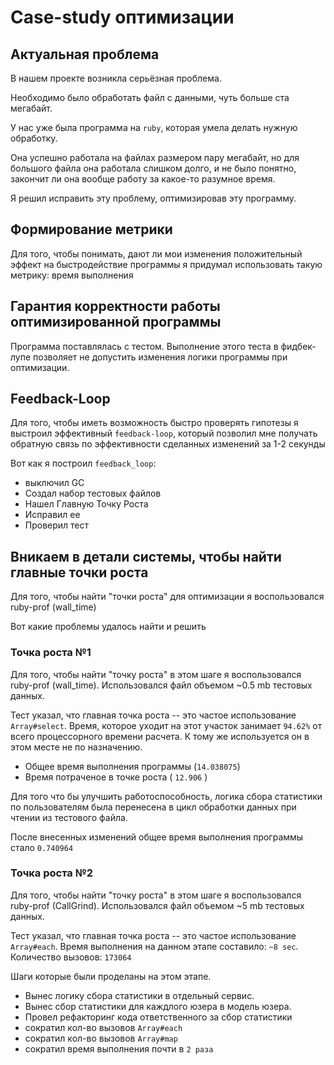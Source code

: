 # Case-study оптимизации

## Актуальная проблема
В нашем проекте возникла серьёзная проблема.

Необходимо было обработать файл с данными, чуть больше ста мегабайт.

У нас уже была программа на `ruby`, которая умела делать нужную обработку.

Она успешно работала на файлах размером пару мегабайт, но для большого файла она работала слишком долго, и не было понятно, закончит ли она вообще работу за какое-то разумное время.

Я решил исправить эту проблему, оптимизировав эту программу.

## Формирование метрики
Для того, чтобы понимать, дают ли мои изменения положительный эффект на быстродействие программы я придумал использовать такую метрику: время выполнения

## Гарантия корректности работы оптимизированной программы
Программа поставлялась с тестом. Выполнение этого теста в фидбек-лупе позволяет не допустить изменения логики программы при оптимизации.

## Feedback-Loop
Для того, чтобы иметь возможность быстро проверять гипотезы я выстроил эффективный `feedback-loop`, который позволил мне получать обратную связь по эффективности сделанных изменений за 1-2 секунды

Вот как я построил `feedback_loop`: 
- выключил GC 
- Создал набор тестовых файлов
- Нашел Главную Точку Роста
- Исправил ее
- Проверил тест

## Вникаем в детали системы, чтобы найти главные точки роста
Для того, чтобы найти "точки роста" для оптимизации я воспользовался ruby-prof (wall_time)

Вот какие проблемы удалось найти и решить

### Точка роста №1 
Для того, чтобы найти "точку роста" в этом шаге я воспользовался ruby-prof (wall_time). Использовался файл объемом ~0.5 mb тестовых данных. 

Тест указал, что главная точка роста -- это частое использование `Array#select`. Время, которое уходит на этот участок занимает `94.62%` от всего процессорного времени расчета.
К тому же используется он в этом месте не по назначению. 

- Общее время выполнения программы (`14.038075`)
- Время потраченое в точке роста ( `12.906` )

Для того что бы улучшить работоспособность, логика сбора статистики по пользователям была перенесена в цикл обработки данных при чтении из тестового файла.

После внесенных изменений общее время выполнения программы стало `0.740964`

### Точка роста №2
Для того, чтобы найти "точку роста" в этом шаге я воспользовался ruby-prof (CallGrind). Использовался файл объемом ~5 mb тестовых данных. 

Тест указал, что главная точка роста -- это частое использование `Array#each`.
Время выполнения на данном этапе составило: `~8 sec`. 
Количество вызовов: `173064`

Шаги которые были проделаны на этом этапе. 
- Вынес логику сбора статистики в отдельный сервис. 
- Вынес сбор статистики для каждлого юзера в модель юзера. 
- Провел рефакторинг кода ответственного за сбор статистики
- сократил кол-во вызовов `Array#each`
- сократил кол-во вызовов `Array#map`
- сократил время выполнения почти в `2 раза`
